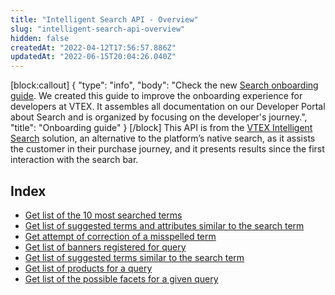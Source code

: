 ```yaml
---
title: "Intelligent Search API - Overview"
slug: "intelligent-search-api-overview"
hidden: false
createdAt: "2022-04-12T17:56:57.886Z"
updatedAt: "2022-06-15T20:04:26.040Z"
---
```

[block:callout]
{
  "type": "info",
  "body": "Check the new [Search onboarding guide](https://developers.vtex.com/docs/guides/search-overview). We created this guide to improve the onboarding experience for developers at VTEX. It assembles all documentation on our Developer Portal about Search and is organized by focusing on the developer's journey.",
  "title": "Onboarding guide"
}
[/block]
This API is from the [VTEX Intelligent Search](https://help.vtex.com/en/tracks/vtex-intelligent-search--19wrbB7nEQcmwzDPl1l4Cb/3qgT47zY08biLP3d5os3DG) solution, an alternative to the platform’s native search, as it assists the customer in their purchase journey, and it presents results since the first interaction with the search bar.

## Index
- [Get list of the 10 most searched terms](https://developers.vtex.com/vtex-rest-api/reference/get_top-searches)
- [Get list of suggested terms and attributes similar to the search term](https://developers.vtex.com/vtex-rest-api/reference/get_autocomplete-suggestions)
- [Get attempt of correction of a misspelled term](https://developers.vtex.com/vtex-rest-api/reference/get_correction-search)
- [Get list of banners registered for query](https://developers.vtex.com/vtex-rest-api/reference/get_banners-facets)
- [Get list of suggested terms similar to the search term](https://developers.vtex.com/vtex-rest-api/reference/get_search-suggestions)
- [Get list of products for a query](https://developers.vtex.com/vtex-rest-api/reference/get_product-search-facets)
- [Get list of the possible facets for a given query](https://developers.vtex.com/vtex-rest-api/reference/get_facets-facets)
